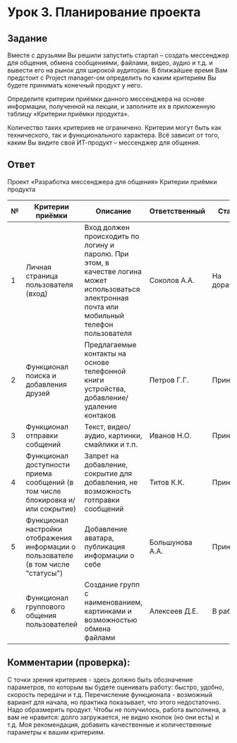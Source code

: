 # Урок 3. Планирование проекта
## Задание
Вместе с друзьями Вы решили запустить стартап – создать мессенджер для общения, обмена сообщениями, файлами, видео, аудио и т.д. и вывести его на рынок для широкой аудитории. В ближайшее время Вам предстоит c Project manager-ом определить по каким критериям Вы будете принимать конечный продукт у него.

Определите критерии приёмки данного мессенджера на основе информации, полученной на лекции, и заполните их в приложенную таблицу «Критерии приёмки продукта».

Количество таких критериев не ограничено. Критерии могут быть как технического, так и функционального характера. Всё зависит от того, каким Вы видите свой ИТ-продукт – мессенджер для общения.

## Ответ

Проект «Разработка мессенджера для общения»
Критерии приёмки продукта

| № | Критерии приёмки | Описание | Ответственный | Статус |
| --- | --- | --- | --- | --- |
| 1 | Личная страница пользователя (вход) | Вход должен происходить по логину и паролю. При этом, в качестве логина может использоваться электронная почта или мобильный телефон пользователя | Соколов А.А. | На доработке | 
| 2 | Функционал поиска и добавления друзей | Предлагаемые контакты на основе телефонной книги устройства, добавление/удаление контаков | Петров Г.Г. | Принято | 
| 3 | Функционал отправки собщений | Текст, видео/аудио, картинки, смайлики и т.п. | Иванов Н.О. | Принято | 
| 4 | Функционал доступности приема сообщений (в том числе блокировка и/или сокрытие) | Запрет на добавление, сокрытие для добавления, не возможность готправки сообщений | Титов К.К. | Принято | 
| 5 | Функционал настройки отображения информации о пользователе (в том числе "статусы") | Добавление аватара, публикация информации о себе | Большунова А.А. | Принято | 
| 6 | Функционал группового общения пользователей | Создание групп с наименованием, картинками и возможностью обмена файлами | Алексеев Д.Е. | В работе | 


## Комментарии (проверка):
С точки зрения критериев - здесь должно быть обозначение параметров, по которым вы будете оценивать работу: быстро, удобно, скорость передачи и т.д. Перечисление функционала - возможный вариант для начала, но практика показывает, что этого недостаточно. Надо образмерить продукт. Чтобы не получилось, работа выполнена, а вам не нравится: долго загружается, не видно кнопок (но они есть) и т.д. Моя рекомендация, добавить качественные и количественные параметры к вашим критериям.